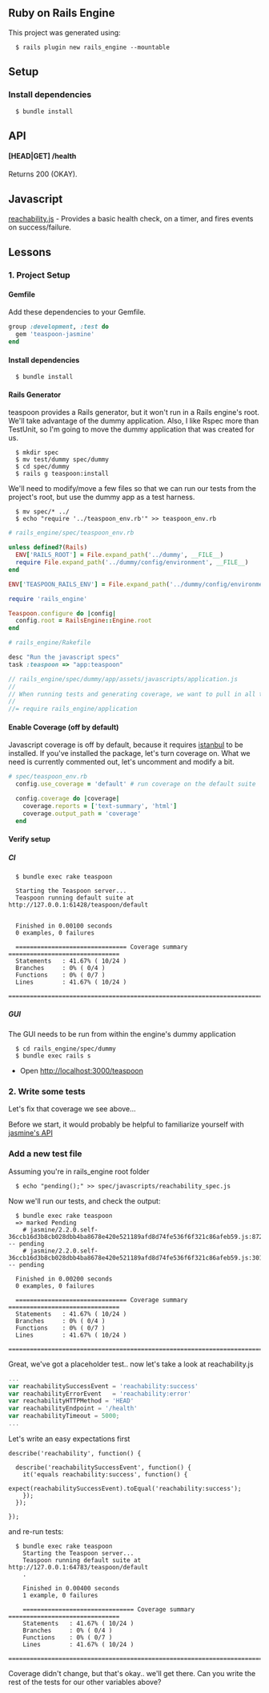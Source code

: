 ## Ruby on Rails Engine

This project was generated using:
```  
  $ rails plugin new rails_engine --mountable
```

## Setup

### Install dependencies

```
  $ bundle install
```

## API

#### [HEAD|GET] /health

Returns 200 (OKAY).

## Javascript

[reachability.js](app/assets/javascripts/rails_engine/reachability.js) - Provides a basic health check, on a timer, and fires events on success/failure.

## Lessons

### 1. Project Setup

#### Gemfile

Add these dependencies to your Gemfile.

```ruby
group :development, :test do
  gem 'teaspoon-jasmine'
end
```

#### Install dependencies

```
  $ bundle install
```

#### Rails Generator

teaspoon provides a Rails generator, but it won't run in a Rails engine's root. We'll take advantage of the dummy application. Also, I like Rspec more than TestUnit, so I'm going to move the dummy application that was created for us.

```
  $ mkdir spec
  $ mv test/dummy spec/dummy
  $ cd spec/dummy
  $ rails g teaspoon:install
```

We'll need to modify/move a few files so that we can run our tests from the project's root, but use the dummy app as a test harness.

```
  $ mv spec/* ../
  $ echo "require '../teaspoon_env.rb'" >> teaspoon_env.rb
```

```ruby
# rails_engine/spec/teaspoon_env.rb

unless defined?(Rails)
  ENV['RAILS_ROOT'] = File.expand_path('../dummy', __FILE__)
  require File.expand_path('../dummy/config/environment', __FILE__)
end

ENV['TEASPOON_RAILS_ENV'] = File.expand_path('../dummy/config/environment', __FILE__)

require 'rails_engine'

Teaspoon.configure do |config|
  config.root = RailsEngine::Engine.root
end
```

```ruby
# rails_engine/Rakefile

desc "Run the javascript specs"
task :teaspoon => "app:teaspoon"
```

```javascript
// rails_engine/spec/dummy/app/assets/javascripts/application.js
//
// When running tests and generating coverage, we want to pull in all the engine's assets
//
//= require rails_engine/application
```

#### Enable Coverage (off by default)

Javascript coverage is off by default, because it requires [istanbul][istanbul] to be installed. If you've installed the package, let's turn coverage on. What we need is currently commented out, let's uncomment and modify a bit.

```ruby
# spec/teaspoon_env.rb
  config.use_coverage = 'default' # run coverage on the default suite

  config.coverage do |coverage|
    coverage.reports = ['text-summary', 'html']
    coverage.output_path = 'coverage'
  end
```

#### Verify setup

##### CI

```
  $ bundle exec rake teaspoon

  Starting the Teaspoon server...
  Teaspoon running default suite at http://127.0.0.1:61428/teaspoon/default


  Finished in 0.00100 seconds
  0 examples, 0 failures

  =============================== Coverage summary ===============================
  Statements   : 41.67% ( 10/24 )
  Branches     : 0% ( 0/4 )
  Functions    : 0% ( 0/7 )
  Lines        : 41.67% ( 10/24 )
  ================================================================================  
```

##### GUI

The GUI needs to be run from within the engine's dummy application

```
  $ cd rails_engine/spec/dummy
  $ bundle exec rails s
```

* Open [http://localhost:3000/teaspoon](http://localhost:3000/teaspoon)

### 2. Write some tests

Let's fix that coverage we see above...

Before we start, it would probably be helpful to familiarize yourself with [jasmine's API](http://jasmine.github.io/2.0/introduction.html)

### Add a new test file

Assuming you're in rails_engine root folder

```
  $ echo "pending();" >> spec/javascripts/reachability_spec.js   
```

Now we'll run our tests, and check the output:

```
  $ bundle exec rake teaspoon
  => marked Pending
    # jasmine/2.2.0.self-36ccb16d3b8cb028dbb4ba8678e420e521189afd8d74fe536f6f321c86afeb59.js:872 -- pending
    # jasmine/2.2.0.self-36ccb16d3b8cb028dbb4ba8678e420e521189afd8d74fe536f6f321c86afeb59.js:3014 -- pending

  Finished in 0.00200 seconds
  0 examples, 0 failures

  =============================== Coverage summary ===============================
  Statements   : 41.67% ( 10/24 )
  Branches     : 0% ( 0/4 )
  Functions    : 0% ( 0/7 )
  Lines        : 41.67% ( 10/24 )
  ================================================================================  
```

Great, we've got a placeholder test.. now let's take a look at reachability.js

```javascript
...
var reachabilitySuccessEvent = 'reachability:success'
var reachabilityErrorEvent   = 'reachability:error'
var reachabilityHTTPMethod = 'HEAD'
var reachabilityEndpoint = '/health'
var reachabilityTimeout = 5000;
...
```

Let's write an easy expectations first

```
describe('reachability', function() {

  describe('reachabilitySuccessEvent', function() {
    it('equals reachability:success', function() {
      expect(reachabilitySuccessEvent).toEqual('reachability:success');
    });
  });

});
```

and re-run tests:

```
  $ bundle exec rake teaspoon
    Starting the Teaspoon server...
    Teaspoon running default suite at http://127.0.0.1:64783/teaspoon/default
    .

    Finished in 0.00400 seconds
    1 example, 0 failures

    =============================== Coverage summary ===============================
    Statements   : 41.67% ( 10/24 )
    Branches     : 0% ( 0/4 )
    Functions    : 0% ( 0/7 )
    Lines        : 41.67% ( 10/24 )
    ================================================================================ 
```

Coverage didn't change, but that's okay.. we'll get there. Can you write the rest of the tests for our other variables above?

[istanbul]: https://github.com/gotwarlost/istanbul

